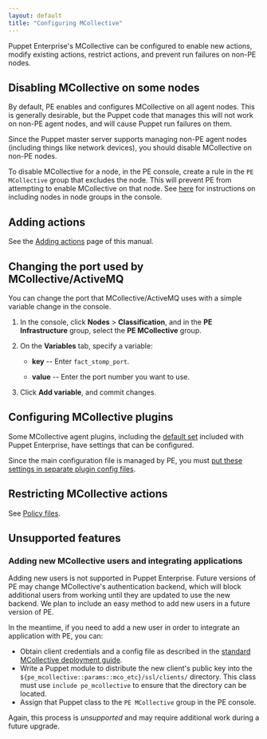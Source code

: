 ```yaml
---
layout: default
title: "Configuring MCollective"
---
```


Puppet Enterprise's MCollective can be configured to enable new actions, modify existing actions, restrict actions, and prevent run failures on non-PE nodes.

Disabling MCollective on some nodes
-----

By default, PE enables and configures MCollective on all agent nodes. This is generally desirable, but the Puppet code that manages this will not work on non-PE agent nodes, and will cause Puppet run failures on them.

Since the Puppet master server supports managing non-PE agent nodes (including things like network devices), you should disable MCollective on non-PE nodes.

To disable MCollective for a node, in the PE console, create a rule in the `PE MCollective` group that excludes the node. This will prevent PE from attempting to enable MCollective on that node. See [here][group] for instructions on including nodes in node groups in the console.

[group]: ./console_classes_groups.html#adding-nodes-to-a-node-group


Adding actions
-----

See the [Adding actions](./mco_adding_actions.html) page of this manual.

Changing the port used by MCollective/ActiveMQ
------

You can change the port that MCollective/ActiveMQ uses with a simple variable change in the console.

1. In the console, click **Nodes** > **Classification**, and in the **PE Infrastructure**  group, select the **PE MCollective** group.
2. On the **Variables** tab, specify a variable:

   - __key__ -- Enter `fact_stomp_port`.

   - __value__ -- Enter the port number you want to use.

3. Click **Add variable**, and commit changes.

Configuring MCollective plugins
-----

Some MCollective agent plugins, including the [default set](./mco_actions.html)  included with Puppet Enterprise, have settings that can be configured.

Since the main configuration file is managed by PE, you must [put these settings in separate plugin config files](./mco_adding_actions.html#step-4-configure-the-plugin-optional).

Restricting MCollective actions
-----

See [Policy files][policy].

[policy]: mco_adding_actions.html#policy-files


Unsupported features
-----

### Adding new MCollective users and integrating applications

Adding new users is not supported in Puppet Enterprise. Future versions of PE may change MCollective's authentication backend, which will block additional users from working until they are updated to use the new backend. We plan to include an easy method to add new users in a future version of PE.

In the meantime, if you need to add a new user in order to integrate an application with PE, you can:

* Obtain client credentials and a config file as described in the [standard MCollective deployment guide][config_client].
* Write a Puppet module to distribute the new client's public key into the `${pe_mcollective::params::mco_etc}/ssl/clients/` directory. This class must use `include pe_mcollective` to ensure that the directory can be located.
* Assign that Puppet class to the `PE MCollective` group in the PE console.

Again, this process is _unsupported_ and may require additional work during a future upgrade.

[config_client]: /mcollective/deploy/standard.html#step-5-configure-clients




